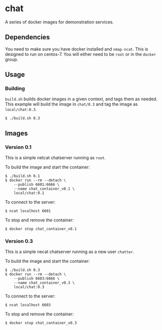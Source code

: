 # chat

A series of docker images for demonstration services.

## Dependencies

You need to make sure you have docker installed and `nmap-ncat`. This is
designed to run on centos-7. You will either need to be `root` or in the
`docker` group.

## Usage

### Building

`build.sh` builds docker images in a given context, and tags them as
needed.  This example will build the image in `chat/0.3` and tag the image
as `local/chat:0.3`.

    $ ./build.sh 0.3

## Images

### Version 0.1

This is a simple netcat chatserver running as `root`.

To build the image and start the container:

    $ ./build.sh 0.1
    $ docker run --rm --detach \
        --publish 6601:6666 \
        --name chat_container_v0.1 \
        local/chat:0.1

To connect to the server:

    $ ncat localhost 6601

To stop and remove the container:

    $ docker stop chat_container_v0.1

### Version 0.3

This is a simple necat chatserver running as a new user `chatter`.

To build the image and start the container:

    $ ./build.sh 0.3
    $ docker run --rm --detach \
        --publish 6603:6666 \
        --name chat_container_v0.3 \
        local/chat:0.3

To connect to the server:

    $ ncat localhost 6603

To stop and remove the container:

    $ docker stop chat_container_v0.3

